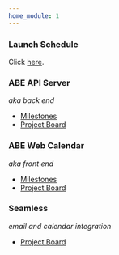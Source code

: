 ```yaml
---
home_module: 1
---
```


### Launch Schedule

Click [here](https://docs.google.com/document/d/1E_UCMG2Rj1QUFxPRi4O9wxjCDBw3B-RHRwX2GV9hqZ8/edit).

### ABE API Server

*aka back end*

* [Milestones](https://github.com/olinlibrary/ABE/milestones)
* [Project Board](https://github.com/olinlibrary/ABE/projects/1)

### ABE Web Calendar

*aka front end*

* [Milestones](https://github.com/olinlibrary/abe-web/milestones)
* [Project Board](https://github.com/olinlibrary/abe-web/projects/1)

### Seamless

*email and calendar integration*

* [Project Board](https://github.com/olinlibrary/ABE/projects/2)
